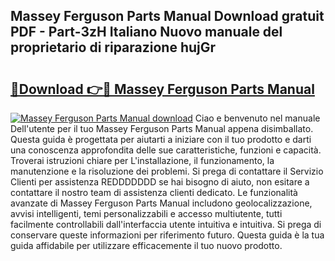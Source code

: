 ## Massey Ferguson Parts Manual Download gratuit PDF - Part-3zH Italiano Nuovo manuale del proprietario di riparazione hujGr

# <h2><a href="http://dfe6nu.blite.top/?on=Massey+Ferguson+Parts+Manual">🔗Download 👉🔴 Massey Ferguson Parts Manual</a></h2>

[![Massey Ferguson Parts Manual download](https://i.imgur.com/lujVjoI.png)](http://dfe6nu.blite.top/?on=Massey+Ferguson+Parts+Manual)
Ciao e benvenuto nel manuale Dell'utente per il tuo Massey Ferguson Parts Manual appena disimballato. Questa guida è progettata per aiutarti a iniziare con il tuo prodotto e darti una conoscenza approfondita delle sue caratteristiche, funzioni e capacità. Troverai istruzioni chiare per L'installazione, il funzionamento, la manutenzione e la risoluzione dei problemi. Si prega di contattare il Servizio Clienti per assistenza REDDDDDDD se hai bisogno di aiuto, non esitare a contattare il nostro team di assistenza clienti dedicato. Le funzionalità avanzate di Massey Ferguson Parts Manual includono geolocalizzazione, avvisi intelligenti, temi personalizzabili e accesso multiutente, tutti facilmente controllabili dall'interfaccia utente intuitiva e intuitiva. Si prega di conservare queste informazioni per riferimento futuro. Questa guida è la tua guida affidabile per utilizzare efficacemente il tuo nuovo prodotto.
